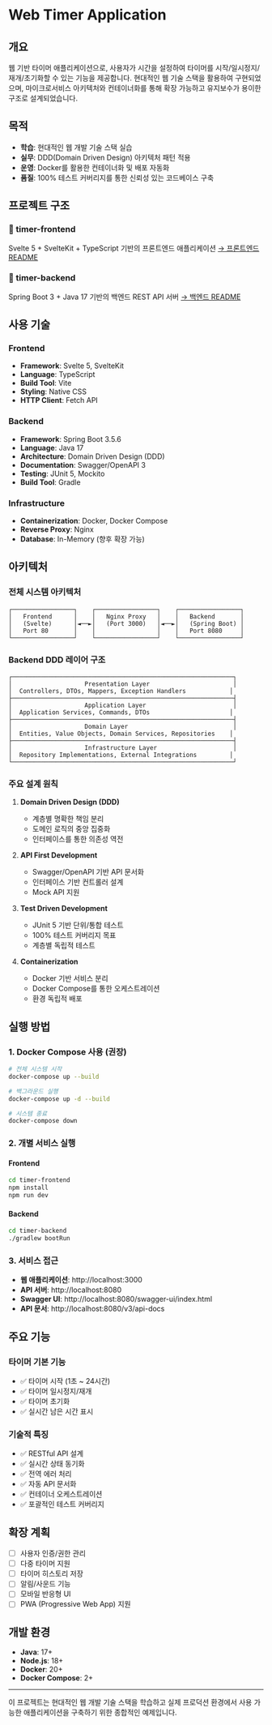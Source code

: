 # Web Timer Application

## 개요

웹 기반 타이머 애플리케이션으로, 사용자가 시간을 설정하여 타이머를 시작/일시정지/재개/초기화할 수 있는 기능을 제공합니다.
현대적인 웹 기술 스택을 활용하여 구현되었으며, 마이크로서비스 아키텍처와 컨테이너화를 통해 확장 가능하고 유지보수가 용이한 구조로 설계되었습니다.

## 목적

- **학습**: 현대적인 웹 개발 기술 스택 실습
- **실무**: DDD(Domain Driven Design) 아키텍처 패턴 적용
- **운영**: Docker를 활용한 컨테이너화 및 배포 자동화
- **품질**: 100% 테스트 커버리지를 통한 신뢰성 있는 코드베이스 구축

## 프로젝트 구조

### 📁 timer-frontend
Svelte 5 + SvelteKit + TypeScript 기반의 프론트엔드 애플리케이션
[→ 프론트엔드 README](./timer-frontend/README.md)

### 📁 timer-backend
Spring Boot 3 + Java 17 기반의 백엔드 REST API 서버
[→ 백엔드 README](./timer-backend/README.md)

## 사용 기술

### Frontend
- **Framework**: Svelte 5, SvelteKit
- **Language**: TypeScript
- **Build Tool**: Vite
- **Styling**: Native CSS
- **HTTP Client**: Fetch API

### Backend
- **Framework**: Spring Boot 3.5.6
- **Language**: Java 17
- **Architecture**: Domain Driven Design (DDD)
- **Documentation**: Swagger/OpenAPI 3
- **Testing**: JUnit 5, Mockito
- **Build Tool**: Gradle

### Infrastructure
- **Containerization**: Docker, Docker Compose
- **Reverse Proxy**: Nginx
- **Database**: In-Memory (향후 확장 가능)

## 아키텍처

### 전체 시스템 아키텍처
```
┌─────────────────┐    ┌─────────────────┐    ┌─────────────────┐
│   Frontend      │    │   Nginx Proxy   │    │   Backend       │
│   (Svelte)      │◄──►│   (Port 3000)   │◄──►│   (Spring Boot) │
│   Port 80       │    │                 │    │   Port 8080     │
└─────────────────┘    └─────────────────┘    └─────────────────┘
```

### Backend DDD 레이어 구조
```
┌─────────────────────────────────────────────────────────────┐
│                    Presentation Layer                       │
│  Controllers, DTOs, Mappers, Exception Handlers            │
├─────────────────────────────────────────────────────────────┤
│                    Application Layer                        │
│  Application Services, Commands, DTOs                      │
├─────────────────────────────────────────────────────────────┤
│                    Domain Layer                             │
│  Entities, Value Objects, Domain Services, Repositories    │
├─────────────────────────────────────────────────────────────┤
│                    Infrastructure Layer                     │
│  Repository Implementations, External Integrations         │
└─────────────────────────────────────────────────────────────┘
```

### 주요 설계 원칙

1. **Domain Driven Design (DDD)**
   - 계층별 명확한 책임 분리
   - 도메인 로직의 중앙 집중화
   - 인터페이스를 통한 의존성 역전

2. **API First Development**
   - Swagger/OpenAPI 기반 API 문서화
   - 인터페이스 기반 컨트롤러 설계
   - Mock API 지원

3. **Test Driven Development**
   - JUnit 5 기반 단위/통합 테스트
   - 100% 테스트 커버리지 목표
   - 계층별 독립적 테스트

4. **Containerization**
   - Docker 기반 서비스 분리
   - Docker Compose를 통한 오케스트레이션
   - 환경 독립적 배포

## 실행 방법

### 1. Docker Compose 사용 (권장)
```bash
# 전체 시스템 시작
docker-compose up --build

# 백그라운드 실행
docker-compose up -d --build

# 시스템 종료
docker-compose down
```

### 2. 개별 서비스 실행

#### Frontend
```bash
cd timer-frontend
npm install
npm run dev
```

#### Backend
```bash
cd timer-backend
./gradlew bootRun
```

### 3. 서비스 접근

- **웹 애플리케이션**: http://localhost:3000
- **API 서버**: http://localhost:8080
- **Swagger UI**: http://localhost:8080/swagger-ui/index.html
- **API 문서**: http://localhost:8080/v3/api-docs

## 주요 기능

### 타이머 기본 기능
- ✅ 타이머 시작 (1초 ~ 24시간)
- ✅ 타이머 일시정지/재개
- ✅ 타이머 초기화
- ✅ 실시간 남은 시간 표시

### 기술적 특징
- ✅ RESTful API 설계
- ✅ 실시간 상태 동기화
- ✅ 전역 에러 처리
- ✅ 자동 API 문서화
- ✅ 컨테이너 오케스트레이션
- ✅ 포괄적인 테스트 커버리지

## 확장 계획

- [ ] 사용자 인증/권한 관리
- [ ] 다중 타이머 지원
- [ ] 타이머 히스토리 저장
- [ ] 알림/사운드 기능
- [ ] 모바일 반응형 UI
- [ ] PWA (Progressive Web App) 지원

## 개발 환경

- **Java**: 17+
- **Node.js**: 18+
- **Docker**: 20+
- **Docker Compose**: 2+

---

이 프로젝트는 현대적인 웹 개발 기술 스택을 학습하고 실제 프로덕션 환경에서 사용 가능한 애플리케이션을 구축하기 위한 종합적인 예제입니다.